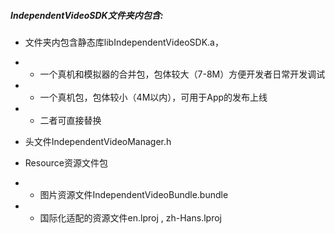 ##### IndependentVideoSDK文件夹内包含:

* 文件夹内包含静态库libIndependentVideoSDK.a，

* * 一个真机和模拟器的合并包，包体较大（7-8M）方便开发者日常开发调试

* * 一个真机包，包体较小（4M以内），可用于App的发布上线

* * 二者可直接替换

* 头文件IndependentVideoManager.h

* Resource资源文件包

* * 图片资源文件IndependentVideoBundle.bundle
* * 国际化适配的资源文件en.lproj , zh-Hans.lproj



